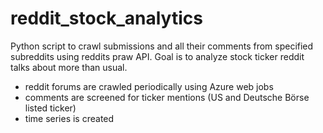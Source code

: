 # reddit_stock_analytics
 
Python script to crawl submissions and all their comments from specified
subreddits using reddits praw API. Goal is to analyze stock ticker reddit talks about more than usual.

* reddit forums are crawled periodically using Azure web jobs
* comments are screened for ticker mentions (US and Deutsche Börse listed ticker)
* time series is created
